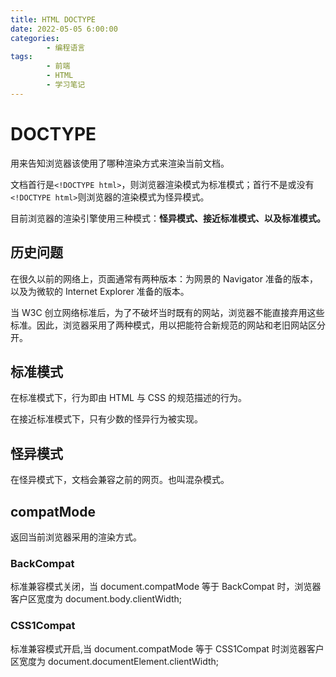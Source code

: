 ```yaml
---
title: HTML DOCTYPE
date: 2022-05-05 6:00:00
categories:
        - 编程语言
tags:
        - 前端
        - HTML
        - 学习笔记
---
```


# DOCTYPE

用来告知浏览器该使用了哪种渲染方式来渲染当前文档。

文档首行是`<!DOCTYPE html>`，则浏览器渲染模式为标准模式；首行不是或没有`<!DOCTYPE html>`则浏览器的渲染模式为怪异模式。

目前浏览器的渲染引擎使用三种模式：**怪异模式、接近标准模式、以及标准模式。**

## 历史问题

在很久以前的网络上，页面通常有两种版本：为网景的 Navigator 准备的版本，以及为微软的 Internet Explorer 准备的版本。

当 W3C 创立网络标准后，为了不破坏当时既有的网站，浏览器不能直接弃用这些标准。因此，浏览器采用了两种模式，用以把能符合新规范的网站和老旧网站区分开。

## 标准模式

在标准模式下，行为即由 HTML 与 CSS 的规范描述的行为。

在接近标准模式下，只有少数的怪异行为被实现。

## 怪异模式

在怪异模式下，文档会兼容之前的网页。也叫混杂模式。

## compatMode

返回当前浏览器采用的渲染方式。

### BackCompat

标准兼容模式关闭，当 document.compatMode 等于 BackCompat 时，浏览器客户区宽度为 document.body.clientWidth;

### CSS1Compat

标准兼容模式开启,当 document.compatMode 等于 CSS1Compat 时浏览器客户区宽度为 document.documentElement.clientWidth;
